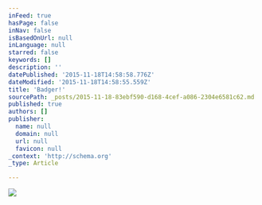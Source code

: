 ```yaml
---
inFeed: true
hasPage: false
inNav: false
isBasedOnUrl: null
inLanguage: null
starred: false
keywords: []
description: ''
datePublished: '2015-11-18T14:58:58.776Z'
dateModified: '2015-11-18T14:58:55.559Z'
title: 'Badger!'
sourcePath: _posts/2015-11-18-83ebf590-d168-4cef-a086-2304e6581c62.md
published: true
authors: []
publisher:
  name: null
  domain: null
  url: null
  favicon: null
_context: 'http://schema.org'
_type: Article

---
```

![](https://the-grid-user-content.s3-us-west-2.amazonaws.com/9aa1a8ad-8826-4f90-a5ae-bb53e40945a6.jpg)